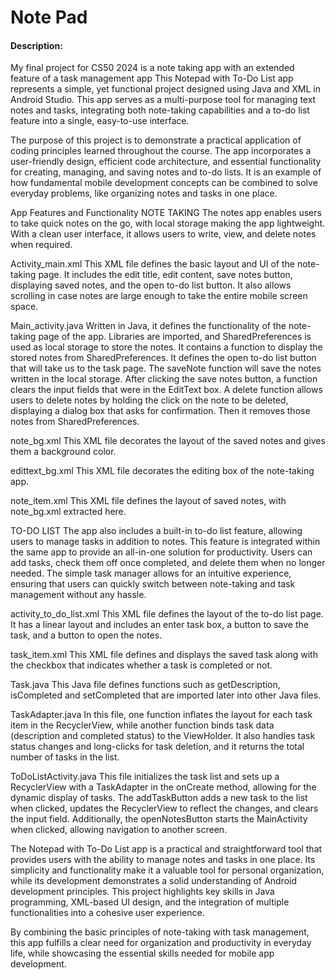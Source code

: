 # Note Pad
#### Description:
My final project for CS50 2024 is a note taking app with an extended feature of a task management app
This Notepad with To-Do List app represents a simple, yet functional project designed using Java and XML in Android Studio. This app serves as a multi-purpose tool for managing text notes and tasks, integrating both note-taking capabilities and a to-do list feature into a single, easy-to-use interface.

The purpose of this project is to demonstrate a practical application of coding principles learned throughout the course. The app incorporates a user-friendly design, efficient code architecture, and essential functionality for creating, managing, and saving notes and to-do lists. It is an example of how fundamental mobile development concepts can be combined to solve everyday problems, like organizing notes and tasks in one place.

App Features and Functionality
NOTE TAKING
The notes app enables users to take quick notes on the go, with local storage making the app lightweight. With a clean user interface, it allows users to write, view, and delete notes when required.

Activity_main.xml
This XML file defines the basic layout and UI of the note-taking page. It includes the edit title, edit content, save notes button, displaying saved notes, and the open to-do list button. It also allows scrolling in case notes are large enough to take the entire mobile screen space.

Main_activity.java
Written in Java, it defines the functionality of the note-taking page of the app. Libraries are imported, and SharedPreferences is used as local storage to store the notes. It contains a function to display the stored notes from SharedPreferences. It defines the open to-do list button that will take us to the task page. The saveNote function will save the notes written in the local storage. After clicking the save notes button, a function clears the input fields that were in the EditText box. A delete function allows users to delete notes by holding the click on the note to be deleted, displaying a dialog box that asks for confirmation. Then it removes those notes from SharedPreferences.

note_bg.xml
This XML file decorates the layout of the saved notes and gives them a background color.

edittext_bg.xml
This XML file decorates the editing box of the note-taking app.

note_item.xml
This XML file defines the layout of saved notes, with note_bg.xml extracted here.

TO-DO LIST
The app also includes a built-in to-do list feature, allowing users to manage tasks in addition to notes. This feature is integrated within the same app to provide an all-in-one solution for productivity. Users can add tasks, check them off once completed, and delete them when no longer needed. The simple task manager allows for an intuitive experience, ensuring that users can quickly switch between note-taking and task management without any hassle.

activity_to_do_list.xml
This XML file defines the layout of the to-do list page. It has a linear layout and includes an enter task box, a button to save the task, and a button to open the notes.

task_item.xml
This XML file defines and displays the saved task along with the checkbox that indicates whether a task is completed or not.

Task.java
This Java file defines functions such as getDescription, isCompleted and setCompleted that are imported later into other Java files.

TaskAdapter.java
In this file, one function inflates the layout for each task item in the RecyclerView, while another function binds task data (description and completed status) to the ViewHolder. It also handles task status changes and long-clicks for task deletion, and it returns the total number of tasks in the list.

ToDoListActivity.java
This file initializes the task list and sets up a RecyclerView with a TaskAdapter in the onCreate method, allowing for the dynamic display of tasks. The addTaskButton adds a new task to the list when clicked, updates the RecyclerView to reflect the changes, and clears the input field. Additionally, the openNotesButton starts the MainActivity when clicked, allowing navigation to another screen.

The Notepad with To-Do List app is a practical and straightforward tool that provides users with the ability to manage notes and tasks in one place. Its simplicity and functionality make it a valuable tool for personal organization, while its development demonstrates a solid understanding of Android development principles. This project highlights key skills in Java programming, XML-based UI design, and the integration of multiple functionalities into a cohesive user experience.

By combining the basic principles of note-taking with task management, this app fulfills a clear need for organization and productivity in everyday life, while showcasing the essential skills needed for mobile app development.
